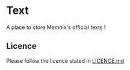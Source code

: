 # Text

A place to store Memnix's official texts !

## Licence

Please follow the licence stated in [LICENCE.md](LICENCE.md)
